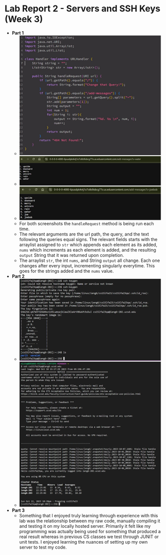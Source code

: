 # **Lab Report 2 - Servers and SSH Keys (Week 3)**
* **Part 1**
  * ![Image](StringServer_1.JPG)
  * ![Image](1_output.JPG)
  * ![Image](2_outputJPG.JPG)
  * For both screenshots the `handleRequest` method is being run each time.
  * The relevant arguments are the url path, the query, and the text following the queries equal signs. The relevant fields starts with the arraylist
    assigned to `str` which appends each element as its added, `nums` which increments as each element is added, and the resulting `output` String that
    it was returned upon completion.
  * The arraylist `str`, the int `nums`, and String `output` all change. Each one changes after every input, incrementing singularly everytime. This goes
    for the strings added and the `nums` value.
* **Part 2**
  * ![Image](part2_2.JPG)
  * ![Image](part2_1.JPG)
* **Part 3**
  * Something that I enjoyed truly learning through experience with this lab was the relationship between my raw code, manually compiling it and
    testing it on my locally hosted server. Primarily it felt like my programming was actually being used for something that produced a real result
    whereas in previous CS classes we test through JUNIT or unit tests. I enjoyed learning the nuances of setting up my own server to test my code.
